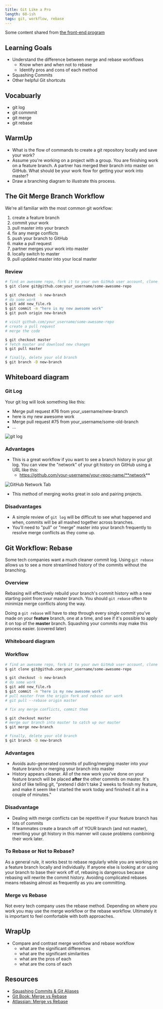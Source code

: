 ```yaml
---
title: Git Like a Pro
length: 60-ish
tags: git, workflow, rebase
---
```


Some content shared from [the front-end program](https://github.com/turingschool/front-end-curriculum/blob/6b5b565c409c769e297fac720cc6aca92ee9f2d3/lessons/module-3/merge-vs-rebase.md)


## Learning Goals

* Understand the difference between merge and rebase workflows
  * Know when and when not to rebase
  * Identify pros and cons of each method
* Squashing Commits
* Other helpful Git shortcuts

## Vocabuarly 
* git log
* git commmit
* git merge
* git rebase

## WarmUp 
* What is the flow of commands to create a git repository locally and save your work?
* Assume you're working on a project with a group. You are finishing work on a feature branch. A partner has merged their branch into master on GitHub. What should be your work flow for getting your work into master?
* Draw a branching diagram to illustrate this process.

## The Git Merge Branch Workflow

We're all familiar with the most common git workflow: 

1. create a feature branch  
2. commit your work  
3. pull master into your branch
4. fix any merge conflicts
5. push your branch to GitHub
6. make a pull request 
7. partner merges your work into master
8. locally switch to master
9. pull updated master into your local master  

### Review

```bash
# find an awesome repo, fork it to your own GitHub user account, clone that repo:
$ git clone git@github.com:your_username/some-awesome-repo

$ git checkout -b new-branch
# do some work
$ git add new_file.rb
$ git commit -m "here is my new awesome work"
$ git push origin new-branch

# visit github.com/your_username/some-awesome-repo
# create a pull request
# merge the code

$ git checkout master
# fetch master and download new changes
$ git pull master

# finally, delete your old branch
$ git branch -D new-branch
```

## Whiteboard diagram

### Git Log

Your git log will look something like this:

- Merge pull request #76 from your_username/new-branch
- here is my new awesome work
- Merge pull request #75 from your_username/some-old-branch
- ...

![git log](https://drive.google.com/file/d/1RXgp-coPMerYcKrRRUe8zdECHi3ursvg/view?usp=sharing)

### Advantages

- This is a great workflow if you want to see a branch history in your git log. You can view the "network" of your
git history on GitHub using a URL like this:
  - https://github.com/your-username/your-repo-name/**network**
 
![GitHub Network Tab](https://drive.google.com/file/d/1wrPI5uhFfrnlUkDdIAmL1veqLP7n4jre/view?usp=sharing)

- This method of merging works great in solo and pairing projects.

### Disadvantages

- A simple review of `git log` will be difficult to see what happened and when, commits will be all mashed together
across branches.
- You'll need to "pull" or "merge" master into your branch frequently to resolve merge conflicts as they come up.


## Git Workflow: Rebase

Some tech companies want a much cleaner commit log. Using `git rebase` allows us to see a more streamlined
history of the commits without the branching.

### Overview

Rebasing will effectively rebuild your branch's commit history with a new starting point from your master branch. You
should `git rebase` often to minimize merge conflicts along the way.

Doing a `git rebase` will have to step through every single commit you've made on your **feature** branch, one at a
time, and see if it's possible to apply it on top of the **master** branch. Squashing your commits may make this
process easier. (covered later)

### Whiteboard diagram

### Workflow

```bash
# find an awesome repo, fork it to your own GitHub user account, clone that repo:
$ git clone git@github.com:your_username/some-awesome-repo

$ git checkout -b new-branch
# do some work
$ git add new_file.rb
$ git commit -m "here is my new awesome work"
# pull master from the origin fork and rebase our work
# git pull --rebase origin master

# fix any merge conflicts, commit them

$ git checkout master
# merge our branch into master to catch up our master
$ git merge new-branch

# finally, delete your old branch
$ git branch -D new-branch
```

### Advantages

- Avoids auto-generated commits of pulling/merging master into your feature branch or merging your branch into master
- History appears cleaner. All of the new work you've done on your feature branch will be placed **after** the other
  commits on master. It's kind of like telling git, "pretend I didn't take 2 weeks to finish my feature, and make it
  seem like I started the work today and finished it all in a couple of minutes."

### Disadvantage

- Dealing with merge conflicts can be repetitive if your feature branch has lots of commits
- If teammates create a branch off of YOUR branch (and not master), rewriting your git history in this manner will
  cause problems combining their work later.

### To Rebase or Not to Rebase?

As a general rule, it works best to rebase regularly while you are working on a feature branch locally and
individually. If anyone else is looking at or using your branch to base their work off of, rebasing is dangerous
because rebasing will rewrite the commit history. Avoiding complicated rebases means rebasing almost as frequently
as you are committing.


### Merge vs Rebase

Not every tech company uses the rebase method. Depending on where you work you may use the merge workflow or the rebase workflow. Ultimately it is important to feel comfortable with both approaches.

## WrapUp
* Compare and contrast merge workflow and rebase workflow
  * what are the significant differences
  * what are the significant similarities
  * what are the pros of each
  * what are the cons of each 



## Resources

* [Squashing Commits & Git Aliases](./git_like_a_pro)
* [Git Book: Merge vs Rebase](https://git-scm.com/book/en/v2/Git-Branching-Rebasing)
* [Atlassian: Merge vs Rebase](https://www.atlassian.com/git/tutorials/merging-vs-rebasing)
